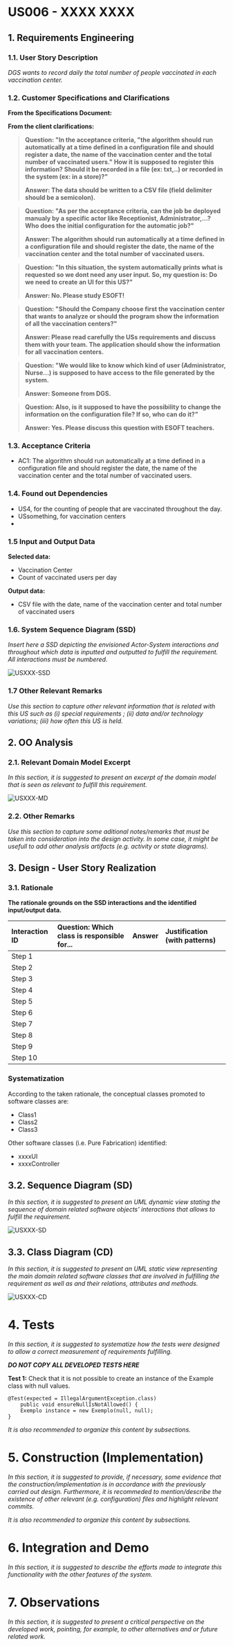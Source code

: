 # US006 - XXXX XXXX

## 1. Requirements Engineering

### 1.1. User Story Description

*DGS wants to record daily the total number of people vaccinated in each vaccination center.*

### 1.2. Customer Specifications and Clarifications 
**From the Specifications Document:**

**From the client clarifications:**
> **Question: "In the acceptance criteria, "the algorithm should run automatically at a time defined in a configuration file and should register a date, the name of the vaccination center and the total number of vaccinated users." How it is supposed to register this information? Should it be recorded in a file (ex: txt,..) or recorded in the system (ex: in a store)?"**
> 
> **Answer: The data should be written to a CSV file (field delimiter should be a semicolon).**

>**Question: "As per the acceptance criteria, can the job be deployed manualy by a specific actor like Receptionist, Administrator,...? Who does the initial configuration for the automatic job?"**
> 
> **Answer: The algorithm should run automatically at a time defined in a configuration file and should register the date, the name of the vaccination center and the total number of vaccinated users.**

>**Question: "In this situation, the system automatically prints what is requested so we dont need any user input.
So, my question is: Do we need to create an UI for this US?"**
> 
> **Answer: No. Please study ESOFT!**

>**Question: "Should the Company choose first the vaccination center that wants to analyze or should the program show the information of all the vaccination centers?"**
> 
> **Answer: Please read carefully the USs requirements and discuss them with your team. The application should show the information for all vaccination centers.**

>**Question: "We would like to know which kind of user (Administrator, Nurse...) is supposed to have access to the file generated by the system.**
> 
> **Answer: Someone from DGS.**

>**Question: Also, is it supposed to have the possibility to change the information on the configuration file? If so, who can do it?"**
>
>**Answer: Yes. Please discuss this question with ESOFT teachers.**


### 1.3. Acceptance Criteria

* AC1: The algorithm should run automatically at a time defined in a configuration file and should register the date, the name of the vaccination center and the total number of vaccinated users.

### 1.4. Found out Dependencies

* US4, for the counting of people that are vaccinated throughout the day.
* USsomething, for vaccination centers
* 

### 1.5 Input and Output Data


**Selected data:**
* Vaccination Center
* Count of vaccinated users per day

**Output data:**
* CSV file with the date, name of the vaccination center and total number of vaccinated users


### 1.6. System Sequence Diagram (SSD)

*Insert here a SSD depicting the envisioned Actor-System interactions and throughout which data is inputted and outputted to fulfill the requirement. All interactions must be numbered.*

![USXXX-SSD](USXXX-SSD.svg)


### 1.7 Other Relevant Remarks

*Use this section to capture other relevant information that is related with this US such as (i) special requirements ; (ii) data and/or technology variations; (iii) how often this US is held.* 


## 2. OO Analysis

### 2.1. Relevant Domain Model Excerpt 
*In this section, it is suggested to present an excerpt of the domain model that is seen as relevant to fulfill this requirement.* 

![USXXX-MD](USXXX-MD.svg)

### 2.2. Other Remarks

*Use this section to capture some aditional notes/remarks that must be taken into consideration into the design activity. In some case, it might be usefull to add other analysis artifacts (e.g. activity or state diagrams).* 



## 3. Design - User Story Realization 

### 3.1. Rationale

**The rationale grounds on the SSD interactions and the identified input/output data.**

| Interaction ID | Question: Which class is responsible for... | Answer  | Justification (with patterns)  |
|:-------------  |:--------------------- |:------------|:---------------------------- |
| Step 1  		 |							 |             |                              |
| Step 2  		 |							 |             |                              |
| Step 3  		 |							 |             |                              |
| Step 4  		 |							 |             |                              |
| Step 5  		 |							 |             |                              |
| Step 6  		 |							 |             |                              |              
| Step 7  		 |							 |             |                              |
| Step 8  		 |							 |             |                              |
| Step 9  		 |							 |             |                              |
| Step 10  		 |							 |             |                              |  


### Systematization ##

According to the taken rationale, the conceptual classes promoted to software classes are: 

 * Class1
 * Class2
 * Class3

Other software classes (i.e. Pure Fabrication) identified: 
 * xxxxUI  
 * xxxxController

## 3.2. Sequence Diagram (SD)

*In this section, it is suggested to present an UML dynamic view stating the sequence of domain related software objects' interactions that allows to fulfill the requirement.* 

![USXXX-SD](USXXX-SD.svg)

## 3.3. Class Diagram (CD)

*In this section, it is suggested to present an UML static view representing the main domain related software classes that are involved in fulfilling the requirement as well as and their relations, attributes and methods.*

![USXXX-CD](USXXX-CD.svg)

# 4. Tests 
*In this section, it is suggested to systematize how the tests were designed to allow a correct measurement of requirements fulfilling.* 

**_DO NOT COPY ALL DEVELOPED TESTS HERE_**

**Test 1:** Check that it is not possible to create an instance of the Example class with null values. 

	@Test(expected = IllegalArgumentException.class)
		public void ensureNullIsNotAllowed() {
		Exemplo instance = new Exemplo(null, null);
	}

*It is also recommended to organize this content by subsections.* 

# 5. Construction (Implementation)

*In this section, it is suggested to provide, if necessary, some evidence that the construction/implementation is in accordance with the previously carried out design. Furthermore, it is recommeded to mention/describe the existence of other relevant (e.g. configuration) files and highlight relevant commits.*

*It is also recommended to organize this content by subsections.* 

# 6. Integration and Demo 

*In this section, it is suggested to describe the efforts made to integrate this functionality with the other features of the system.*


# 7. Observations

*In this section, it is suggested to present a critical perspective on the developed work, pointing, for example, to other alternatives and or future related work.*





